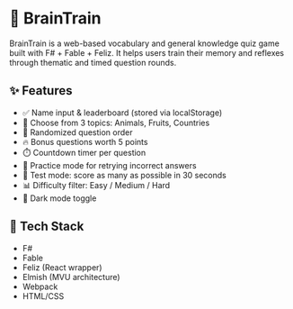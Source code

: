 # 🧠 BrainTrain

BrainTrain is a web-based vocabulary and general knowledge quiz game built with F# + Fable + Feliz. It helps users train their memory and reflexes through thematic and timed question rounds.

## ✨ Features

- ✅ Name input & leaderboard (stored via localStorage)
- 🧩 Choose from 3 topics: Animals, Fruits, Countries
- 🔀 Randomized question order
- 🔥 Bonus questions worth 5 points
- ⏱️ Countdown timer per question
- 🧠 Practice mode for retrying incorrect answers
- 🎯 Test mode: score as many as possible in 30 seconds
- 📊 Difficulty filter: Easy / Medium / Hard
- 🌙 Dark mode toggle

## 🧪 Tech Stack

- F#
- Fable
- Feliz (React wrapper)
- Elmish (MVU architecture)
- Webpack
- HTML/CSS

